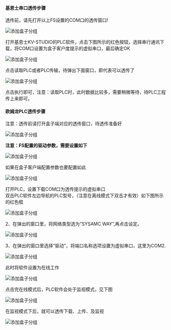 #### **基恩士串口透传步骤**  

透传前，请先打开以上FS设置的COM口的透传窗口!  

![添加盒子分组](../Images/Trans/TranExplain/H3UPLC/KVSTUDIO1.png)  

打开基恩士KV-STUDIO的PLC软件，点击下图所示的红色按钮，选择串行通讯下载，将COM口设置为盒子客户度提示的虚拟串口，最后确定OK  

![添加盒子分组](../Images/Trans/TranExplain/H3UPLC/KVSTUDIO2.png)  

点击读取PLC或者PLC传输，待弹出下面窗口，即代表可以透传了  

![添加盒子分组](../Images/Trans/TranExplain/H3UPLC/KVSTUDIO4.png)  

点击执行即可，注意：读取PLC时，此时数据比较多，需要稍微等待，待PLC工程传上来即可。  

#### **欧姆龙PLC透传步骤**  

注意：透传前请打开盒子端对应的透传窗口，待透传准备好  

![添加盒子分组](../Images/Trans/TranExplain/H3UPLC/KVSTUDIO6.png)  

**注意：FS配置的驱动参数，需要设置如下**  

![添加盒子分组](../Images/Trans/TranExplain/H3UPLC/KVSTUDIO7.png)  

如果在盒子客户端配置参数也要配置如此  

![添加盒子分组](../Images/Trans/TranExplain/H3UPLC/KVSTUDIO8.png)  

打开PLC，设置下载COM口为透传提示的虚拟串口  
双击PLC软件左边导航的PLC型号，（注意在离线模式下双击才有效）如下图所示的红色框  

![添加盒子分组](../Images/Trans/TranExplain/H3UPLC/KVSTUDIO9.png)  

2、在弹出的窗口里，将网络类型选为“SYSAMC WAY”,再点击设定。  

![添加盒子分组](../Images/Trans/TranExplain/H3UPLC/KVSTUDIO10.png)  

3、在弹出的窗口里选择“驱动”，将端口名称选项设置为虚拟串口，这里为COM2.  

![添加盒子分组](../Images/Trans/TranExplain/H3UPLC/KVSTUDIO11.png)  

此时将软件设置为在线工作  

![添加盒子分组](../Images/Trans/TranExplain/H3UPLC/KVSTUDIO12.png)  

点击完在线模式后，PLC软件会处于监视模式，见下图  

![添加盒子分组](../Images/Trans/TranExplain/H3UPLC/KVSTUDIO13.png)  

在监视模式下后，就可以透传下载、上传、及监视  

![添加盒子分组](../Images/Trans/TranExplain/H3UPLC/KVSTUDIO14.png)  
